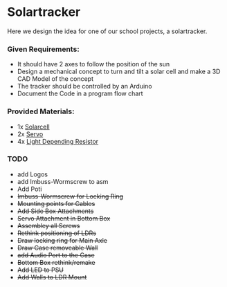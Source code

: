 # Solartracker

Here we design the idea for one of our school projects, a solartracker.

### Given Requirements:
- It should have 2 axes to follow the position of the sun
- Design a mechanical concept to turn and tilt a solar cell and make a 3D CAD Model of the concept
- The tracker should be controlled by an Arduino
- Document the Code in a program flow chart

### Provided Materials:
- 1x [Solarcell](https://www.conrad.at/de/p/sol-expert-sm2380-sm2380-solarmodul-190469.html "Link")
- 2x [Servo](https://www.conrad.at/de/p/reely-midi-servo-analog-servo-getriebe-material-plastik-stecksystem-jr-2144550.html?searchType=SearchRedirect "Link")
- 4x [Light Depending Resistor](https://www.conrad.at/de/p/luna-optoelectronics-pdv-p8103-fotowiderstand-ldr-tht-1-st-150-v-max-l-x-b-x-h-4-29-x-5-08-x-2-mm-1762910.html?searchType=SearchRedirect "Link")


### TODO
- add Logos
- add Imbuss-Wormscrew to asm  
- Add Poti
- ~~Imbuss-Wormscrew for Locking Ring~~
- ~~Mounting points for Cables~~
- ~~Add Side Box Attachments~~
- ~~Servo Attachment in Bottom Box~~
- ~~Assembley all Screws~~
- ~~Rethink positioning of LDRs~~
- ~~Draw locking ring for Main Axle~~
- ~~Draw Case removeable Wall~~
- ~~add Audio Port to the Case~~
- ~~Bottom Box rethink/remake~~
- ~~Add LED to PSU~~
- ~~Add Walls to LDR Mount~~
